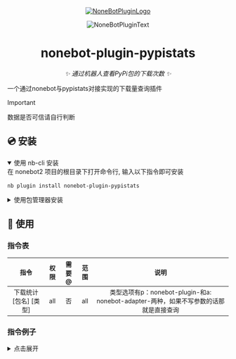<div align="center">
  <a href="https://v2.nonebot.dev/store"><img src="https://github.com/A-kirami/nonebot-plugin-template/blob/resources/nbp_logo.png" width="180" height="180" alt="NoneBotPluginLogo"></a>
  <br>
  <p><img src="https://github.com/A-kirami/nonebot-plugin-template/blob/resources/NoneBotPlugin.svg" width="240" alt="NoneBotPluginText"></p>
</div>

<div align="center">

# nonebot-plugin-pypistats

_✨ 通过机器人查看PyPi包的下载次数 ✨_

</div>

一个通过nonebot与pypistats对接实现的下载量查询插件

> [!IMPORTANT]
> 数据是否可信请自行判断


## 💿 安装

<details open>
<summary>使用 nb-cli 安装</summary>
在 nonebot2 项目的根目录下打开命令行, 输入以下指令即可安装

    nb plugin install nonebot-plugin-pypistats

</details>

<details>
<summary>使用包管理器安装</summary>
在 nonebot2 项目的插件目录下, 打开命令行, 根据你使用的包管理器, 输入相应的安装命令

<details>
<summary>pip</summary>

    pip install nonebot-plugin-pypistats
</details>
<details>
<summary>pdm</summary>

    pdm add nonebot-plugin-pypistats
</details>
<details>
<summary>poetry</summary>

    poetry add nonebot-plugin-pypistats
</details>
<details>
<summary>conda</summary>

    conda install nonebot-plugin-pypistats
</details>

打开 nonebot2 项目根目录下的 `pyproject.toml` 文件, 在 `[tool.nonebot]` 部分追加写入

    plugins = ["nonebot_plugin_pypistats"]

</details>

## 🎉 使用
### 指令表
| 指令 | 权限 | 需要@ | 范围 | 说明 |
|:-----:|:----:|:----:|:----:|:----:|
| 下载统计 [包名] [类型] | all | 否 | all | 类型选项有p：nonebot-plugin-和a: nonebot-adapter-两种，如果不写参数的话那就是直接查询|

### 指令例子

<details>
<summary>点击展开</summary>
![图一](./img/stats1.png)
![图二](./img/stats2.png)

</details>